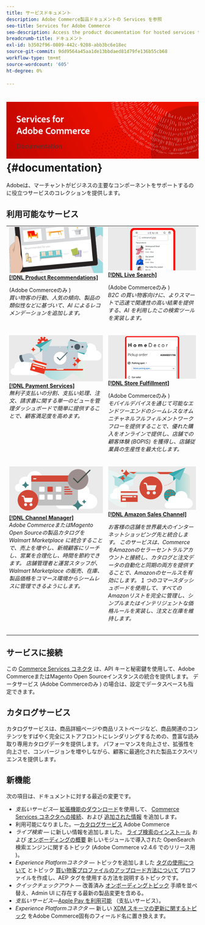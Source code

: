 ```yaml
---
title: サービスドキュメント
description: Adobe Commerce製品ドキュメントの Services を参照
seo-title: Services for Adobe Commerce
seo-description: Access the product documentation for hosted services that help Adobe Commerce and Magento Open Source merchants support key components of their business.
breadcrumb-title: ドキュメント
exl-id: b3502f96-0809-442c-9208-abb3bc6e18ec
source-git-commit: 9dd9564a45aa1de13bbdaed81d79fe136b55cb68
workflow-type: tm+mt
source-wordcount: '605'
ht-degree: 0%

---
```


# <!-- use banner as heading -->![サービスドキュメント](./assets/banner-services-home.png) {#documentation}

Adobeは、マーチャントがビジネスの主要なコンポーネントをサポートするのに役立つサービスのコレクションを提供します。

## 利用可能なサービス

<table>
<tr>
   <td valign="top">
       <img alt="[!UICONTROL Product Recommendations]" src="assets/product-recs.png" />
    <div><a href="https://experienceleague.adobe.com/docs/commerce-merchant-services/product-recommendations/overview.html">
    <strong>[!DNL Product Recommendations]</strong></a>
    </div>
    <p>(Adobe Commerceのみ )<br><em>買い物客の行動、人気の傾向、製品の類似性などに基づいて、AI によるレコメンデーションを追加します。</em></p>
    </br>
  </td>
  <td valign="top">
      <img alt="[!DNL Live Search]" src="assets/live-search.png" />
    <div>
    <a href="https://experienceleague.adobe.com/docs/commerce-merchant-services/live-search/overview.html"><strong>[!DNL Live Search]</strong></a>
    </div>
    <p>(Adobe Commerceのみ )<br><em>B2C の買い物客向けに、よりスマートで迅速で関連性の高い結果を提供する、AI を利用したこの検索ツールを実装します。</em></p>
    </br>
  </td>
</tr>
<tr>
  <td valign="top">
    <img alt="[!DNL Payment Services]" src="assets/payment-services.png"/>
    <div>
    <a href="https://experienceleague.adobe.com/docs/commerce-merchant-services/payment-services/guide-overview.html"><strong>[!DNL Payment Services]</strong></a>
    </div>
    <em>無利子支払いの分割、支払い処理、注文、請求書に関する単一のビューを管理ダッシュボードで簡単に提供することで、顧客満足度を高めます。</em>
    </br>
  </td>
  <td valign="top">
    <img alt="ストアの達成" src="assets/store-fulfillment-landing-graphic.png"/>
    <div><a href="https://experienceleague.adobe.com/docs/commerce-merchant-services/store-fulfillment/guide-overview.html">
    <strong>[!DNL Store Fulfillment]</strong></a>
    </div>
    <p>(Adobe Commerceのみ )<br><em>モバイルデバイスを通じて可能なエンドツーエンドのシームレスなオムニチャネルフルフィルメントワークフローを提供することで、優れた購入をオンラインで提供し、店舗での顧客体験 (BOPIS) を獲得し、店舗従業員の生産性を最大化します。</em></p>
    </br>
  </td>
  </tr>
  <tr>
   <td valign="top">
    <img alt="[!DNL Channel Manager]" src="assets/channel-manager.png"/>
    <div>
    <a href="https://experienceleague.adobe.com/docs/commerce-channels/channel-manager/guide-overview.html"><strong>[!DNL Channel Manager]</strong></a>
    </div>
    <em>Adobe CommerceまたはMagento Open Sourceの製品カタログを Walmart Marketplace に統合することで、売上を増やし、新規顧客にリーチし、営業を合理化し、時間を節約できます。 店舗管理者と運営スタッフが、Walmart Marketplace の販売、在庫、製品価格をコマース環境からシームレスに管理できるようにします。</em>
    </br>
  </td>
    <td valign="top">
       <img alt="Amazon セールスチャネル" src="assets/amazon-channel.png" />
    <div><a href="https://experienceleague.adobe.com/docs/commerce-channels/amazon/guide-overview.html">
    <strong>[!DNL Amazon Sales Channel]</strong></a>
    </div>
    <p><em>お客様の店舗を世界最大のインターネットショッピング先と統合します。 このサービスは、Commerce をAmazonのセラーセントラルアカウントと接続し、カタログと注文データの自動化と同期の両方を提供することで、Amazonのセールスを有効にします。 1 つのコマースダッシュボードを使用して、すべてのAmazonリストを完全に管理し、シンプルまたはインテリジェントな価格ルールを実装し、注文と在庫を維持します。</em></p>
    </br>
  </td>
</tr>
</table>

## サービスに接続

この [Commerce Services コネクタ](saas.md) は、API キーと秘密鍵を使用して、Adobe CommerceまたはMagento Open Sourceインスタンスの統合を提供します。 データサービス (Adobe Commerceのみ ) の場合は、設定でデータスペースも指定できます。

## カタログサービス

カタログサービスは、商品詳細ページや商品リストページなど、商品関連のコンテンツをすばやく完全にストアフロントにレンダリングするための、豊富な読み取り専用カタログデータを提供します。 パフォーマンスを向上させ、拡張性を向上させ、コンバージョンを増やしながら、顧客に最適化された製品エクスペリエンスを提供します。

## 新機能

次の項目は、ドキュメントに対する最近の変更です。

* *支払いサービス*— [拡張機能のダウンロード](https://experienceleague.adobe.com/docs/commerce-merchant-services/payment-services/get-started/install.html#download-the-extension)を使用して、 [Commerce Services コネクタへの接続](https://experienceleague.adobe.com/docs/commerce-merchant-services/payment-services/get-started/connect.html)、および [追加された情報](https://experienceleague.adobe.com/docs/commerce-merchant-services/payment-services/get-started/connect.html) を追加します。
* 利用可能になりました。—[カタログサービス](https://experienceleague.adobe.com/docs/commerce-merchant-services/catalog-service/overview.html) Adobe Commerce
* *ライブ検索* — に新しい情報を追加しました。 [ライブ検索のインストール](https://experienceleague.adobe.com/docs/commerce-merchant-services/live-search/onboard/install.html) および [オンボーディングの概要](https://experienceleague.adobe.com/docs/commerce-merchant-services/live-search/onboard/onboarding-overview.html) 新しいモジュールで導入された OpenSearch 検索エンジンに関するトピック (Adobe Commerce v2.4.6 でのリリース用 )。
* *Experience Platformコネクタ* — トピックを追加しました [タグの使用について](https://experienceleague.adobe.com/docs/commerce-merchant-services/experience-platform-connector/event-forwarding/using-tags.html) とトピック [買い物客プロファイルのアップロード方法について](https://experienceleague.adobe.com/docs/commerce-merchant-services/experience-platform-connector/fundamentals/profile.html) プロファイルを作成し、AEP タグを使用する方法を説明するトピックです。
* *クイックチェックアウト* — 改善済み [オンボーディングトピック](https://experienceleague.adobe.com/docs/commerce-merchant-services/quick-checkout/getting-started/onboarding.html) 手順を並べ替え、Admin UI に存在する最新の製品変更を含める。
* *支払いサービス*—[Apple Pay を利用可能](https://experienceleague.adobe.com/docs/commerce-merchant-services/payment-services/payments-options.html#apple-pay-button) （支払いサービス）。
* *Experience Platformコネクタ* — 新しい [XDM スキーマの更新に関するトピック](https://experienceleague.adobe.com/docs/commerce-merchant-services/experience-platform-connector/fundamentals/update-xdm.html) をAdobe Commerce固有のフィールド名に置き換えます。
